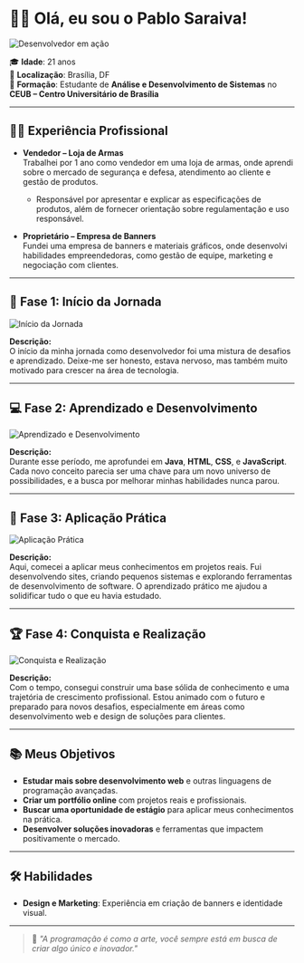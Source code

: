 # 👨‍💻 Olá, eu sou o **Pablo Saraiva**!

![Desenvolvedor em ação](https://media.giphy.com/media/qgQUggAC3Pfv687qPC/giphy.gif)

🎓 **Idade**: 21 anos  
📍 **Localização**: Brasília, DF  
💼 **Formação**: Estudante de **Análise e Desenvolvimento de Sistemas** no **CEUB – Centro Universitário de Brasília**

---

## 👨‍💼 Experiência Profissional

- **Vendedor – Loja de Armas**  
  Trabalhei por 1 ano como vendedor em uma loja de armas, onde aprendi sobre o mercado de segurança e defesa, atendimento ao cliente e gestão de produtos.  
  - Responsável por apresentar e explicar as especificações de produtos, além de fornecer orientação sobre regulamentação e uso responsável.
  
- **Proprietário – Empresa de Banners**  
  Fundei uma empresa de banners e materiais gráficos, onde desenvolvi habilidades empreendedoras, como gestão de equipe, marketing e negociação com clientes.

---

## 🚀 Fase 1: Início da Jornada

![Início da Jornada](https://media.giphy.com/media/3o7aD2saalBwwftBIY/giphy.gif)

**Descrição:**  
O início da minha jornada como desenvolvedor foi uma mistura de desafios e aprendizado. Deixe-me ser honesto, estava nervoso, mas também muito motivado para crescer na área de tecnologia.

---

## 💻 Fase 2: Aprendizado e Desenvolvimento

![Aprendizado e Desenvolvimento](https://media.giphy.com/media/26xBwdIuRJiAIqHwA/giphy.gif)

**Descrição:**  
Durante esse período, me aprofundei em **Java**, **HTML**, **CSS**, e **JavaScript**. Cada novo conceito parecia ser uma chave para um novo universo de possibilidades, e a busca por melhorar minhas habilidades nunca parou.

---

## 🔧 Fase 3: Aplicação Prática

![Aplicação Prática](https://media.giphy.com/media/l0MYt5jPR6QX5pnqM/giphy.gif)

**Descrição:**  
Aqui, comecei a aplicar meus conhecimentos em projetos reais. Fui desenvolvendo sites, criando pequenos sistemas e explorando ferramentas de desenvolvimento de software. O aprendizado prático me ajudou a solidificar tudo o que eu havia estudado.

---

## 🏆 Fase 4: Conquista e Realização

![Conquista e Realização](https://media.giphy.com/media/3o6Zt481isNVuQI1l6/giphy.gif)

**Descrição:**  
Com o tempo, consegui construir uma base sólida de conhecimento e uma trajetória de crescimento profissional. Estou animado com o futuro e preparado para novos desafios, especialmente em áreas como desenvolvimento web e design de soluções para clientes.

---

## 📚 Meus Objetivos

- **Estudar mais sobre desenvolvimento web** e outras linguagens de programação avançadas.  
- **Criar um portfólio online** com projetos reais e profissionais.  
- **Buscar uma oportunidade de estágio** para aplicar meus conhecimentos na prática.  
- **Desenvolver soluções inovadoras** e ferramentas que impactem positivamente o mercado.

---

## 🛠️ Habilidades
- **Design e Marketing**: Experiência em criação de banners e identidade visual.

---

> 🌱 *"A programação é como a arte, você sempre está em busca de criar algo único e inovador."*
